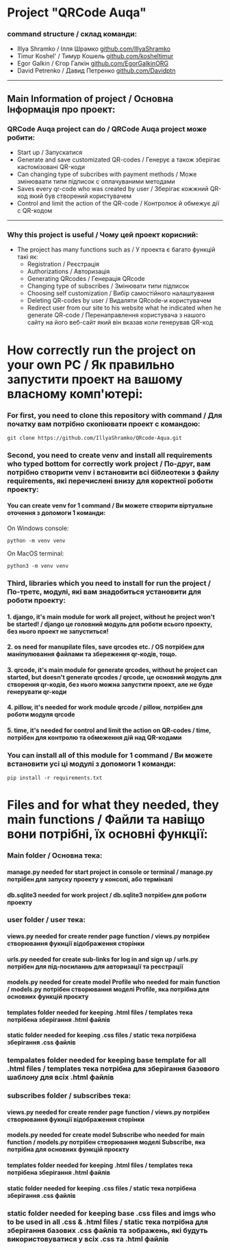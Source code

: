 # Project "QRCode Auqa"
### command structure / склад команди:
- Illya Shramko / Ілля Шрамко [github.com/IllyaShramko](https://github.com/IllyaShramko)
- Timur Koshel' / Тимур Кошель [github.com/kosheltimur](https://github.com/kosheltimur)
- Egor Galkin / Єгор Галкін [github.com/EgorGalkinORG](https://github.com/EgorGalkinORG)
- David Petrenko / Давид Петренко [github.com/Davidptn](https://github.com/Davidptn)
____
## Main Information of project / Основна Інформація про проект:
### QRCode Auqa project can do / QRCode Auqa project може робити:
- Start up / Запускатися
- Generate and save customizated QR-codes / Генерує а також зберігає кастомізовані QR-коди 
- Can changing type of subcribes with payment methods / Може змінюваати типи підписок с оплачуваними методами
- Saves every qr-code who was created by user / Зберігає кожжний QR-код який був створений користувачем
- Control and limit the action of the QR-code / Контролює й обмежує дії с QR-кодом
____

### Why this project is useful / Чому цей проект корисний:
- The project has many functions such as / У проекта є багато функцій такі як:
    - Registration / Реєстрація
    - Authorizations / Авторизація
    - Generating QRcodes / Генерація QRcode
    - Changing type of subscribes / Змінювати типи підписок
    - Choosing self customization / Вибір самостійного налаштування
    - Deleting QR-codes by user / Видаляти QRcode-и користувачем
    - Redirect user from our site to his website what he indicated when he generate QR-code / Перенаправлення користувача з нашого сайту на його веб-сайт який він вказав коли генерував QR-код

# How correctly run the project on your own PC / Як правильно запустити проект на вашому власному комп'ютері:
### For first, you need to clone this repository with command / Для початку вам потрібно скопіювати проект с командою:
```
git clone https://github.com/IllyaShramko/QRcode-Aqua.git
```
### Second, you need to create venv and install all requirements who typed bottom for correctly work project / По-друг, вам потрібно створити venv і встановити всі біблеотеки з файлу requirements, які перечислені внизу для коректної роботи проекту:
#### You can create venv for 1 command / Ви можете створити віртуальне оточення з допомоги 1 команди:
On Windows console:
```
python -m venv venv
```
On MacOS terminal:
```
python3 -m venv venv
```
### Third, libraries which you need to install for run the project / По-третє, модулі, які вам знадобиться установити для роботи проекту:
#### 1. django, it's main module for work all project, without he project won't be started! / django це головний модуль для роботи всього проекту, без нього проект не запуститься!
#### 2. os need for manupilate files, save qrcodes etc. / OS потрібен для маніпулювання файлами та збереження qr-кодів, тощо.
#### 3. qrcode, it's main module for generate qrcodes, without he project can started, but doesn't generate qrcodes / qrcode, це основний модуль для створення qr-кодів, без нього можна запустити проект, але не буде генерувати qr-коди
#### 4. pillow, it's needed for work module qrcode / pillow, потрібен для роботи модуля qrcode
#### 5. time, it's needed for control and limit the action on QR-codes / time, потрібен для контролю та обмеження дій над QR-кодами
### You can install all of this module for 1 command / Ви можете встановити усі ці модулі з допомоги 1 команди:
```
pip install -r requirements.txt
```
# Files and for what they needed, they main functions / Файли та навіщо вони потрібні, їх основні функції:
### Main folder / Основна тека:
#### manage.py needed for start project in console or terminal / manage.py потрібен для запуску проекту у консолі, або терміналі
#### db.sqlite3 needed for work project / db.sqlite3 потрібен для роботи проекту

### user folder / user тека:
#### views.py needed for create render page function / views.py потрібен створювання фукнції відображення сторінки
#### urls.py needed for create sub-links for log in and sign up / urls.py потрібен для під-посиланнь для авторизації та реєстрації
#### models.py needed for create model Profile who needed for main function / models.py потрібен створювання моделі Profile, яка потрібна для основних функцій проєкту
#### templates folder needed for keeping .html files / templates тека потрібена зберігання .html файлів
#### static folder needed for keeping .css files / static тека потрібена зберігання .css файлів

### tempalates folder needed for keeping base template for all .html files / templates тека потрібна для зберігання базового шаблону для всіх .html файлів

### subscribes folder / subscribes тека:
#### views.py needed for create render page function / views.py потрібен створювання фукнції відображення сторінки
#### models.py needed for create model Subscribe who needed for main function / models.py потрібен створювання моделі Subscribe, яка потрібна для основних функцій проєкту
#### templates folder needed for keeping .html files / templates тека потрібена зберігання .html файлів
#### static folder needed for keeping .css files / static тека потрібена зберігання .css файлів

### static folder needed for keeping base .css files and imgs who to be used in all .css & .html files / static тека потрібна для зберігання базових .css файлів та зображень, які будуть використовуватися у всіх .css та .html файлів 